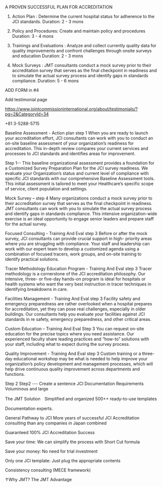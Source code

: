 A PROVEN SUCCESSFUL PLAN FOR ACCREDITATION

1. Action Plan : Determine the current hospital status for adherence to the JCI standards. 
Duration: 2 - 3 mons

2. Policy and Procedures:  Create and maintain policy and procedures
Duration: 3 - 4 mons

3. Trainings and Evaluations : Analyze and collect currently quality data for quality improvements and confront challenges through onsite surveys and education
Duration: 2 - 3 mons

4. Mock Surveys :  JMT consultants conduct a mock survey prior to their accreditation survey that serves as the final checkpoint in readiness and to simulate the actual survey process and identify gaps in standards compliance. 
Duration: 5 - 6 mons 

ADD FORM in #4

Add testimonial page

https://www.jointcommissioninternational.org/about/testimonials/?pg=2&CategoryId=34

+81 3-5288-5715



Baseline Assessment - Action plan step 1
When you are ready to launch your accreditation effort, JCI consultants can work with you to conduct an on-site baseline assessment of your organization’s readiness for accreditation. This in-depth review compares your current services and processes to JCI standards and identifies areas for improvement.

Step 1-- This baseline organizational assessment provides a foundation for a Customized Survey Preparation Plan for the JCI survey readiness. 
We evaluate your Organization’s status and current level of compliance with specific JCI standards with our comprehensive Baseline Assessment tools. This initial assessment is tailored to meet your Healthcare’s specific scope of service, client population and settings.

Mock Survey – step 4
Many organizations conduct a mock survey prior to their accreditation survey that serves as the  final checkpoint in readiness. JMT consultants can work with you to simulate the actual survey process and identify gaps in standards compliance. This intensive organization-wide exercise is an ideal opportunity to engage senior leaders and prepare staff for the actual survey.

Focused Consulting - Training And Eval step 3
Before or after the mock survey, JCI consultants can provide crucial support in high- priority areas where you are struggling with compliance. Your staff and leadership can work with our expert team to develop a customized agenda using a combination of focused tracers, work groups, and on-site training to identify practical solutions.

Tracer Methodology Education Program - Training And Eval  step 3
Tracer methodology is a cornerstone of the JCI accreditation philosophy. Our intensive, three- or five-day hands-on program is ideal for hospitals or health systems who want the very best instruction in tracer techniques in identifying breakdowns in care.

Facilities Management - Training And Eval step 3
Facility safety and emergency preparedness are rather overlooked when a hospital prepares for accreditation, yet they can pose real challenges, especially in older buildings. Our consultants help you evaluate your facilities against JCI standards in  re safety, emergency preparedness, and other critical areas.

Custom Education – Training And Eval Step 3
You can request on-site education for the precise topics where you need assistance. Our experienced faculty share leading practices and “how-to” solutions with your staff, including what to expect during the survey process.

Quality Improvement - Training And Eval step 3
Custom training or a three-day educational workshop may be what is needed to help improve your organization’s policy development and management processes, which will help drive continuous quality improvement across departments and functions.



Step 2
Step2 --- Create a sentence
JCI Documentation Requirements Voluminous and large

The JMT Solution　Simplified and organized 500++ ready-to-use templates

Documentation experts.


General Pathway to JCI
More years of successful JCI Accreditation consulting than any companies in Japan combined

Guaranteed 100% JCI Accreditation Success

Save your time: We can simplify the process with Short Cut formula

Save your money: No need for trial investment

Only one JCI template: Just plug the appropriate contents

Consistency consulting (MECE framework)

↑Why JMT? The JMT Advantage